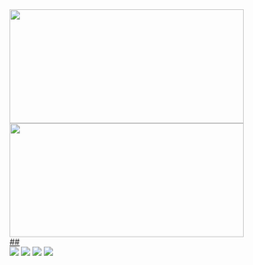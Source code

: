  <div>
  <a href="https://github.com/leosmsilvx">
  <img width="410em" height="200em" src="https://github-readme-stats.vercel.app/api?username=leosmsilvx&show_icons=true&theme=highcontrast&include_all_commits=true&count_private=true"/>
  <img width="410em" height="200em" src="https://github-readme-stats.vercel.app/api/top-langs/?username=leosmsilvx&layout=compact&langs_count=7&theme=highcontrast"/>
 </div> 
  ## 
<div> 
<a href="https://leosmsilvx.github.io/"><img src="https://img.shields.io/badge/Portfolio-272727?style=for-the-badge&logo=github&logoColor=white"/></a>
    <a href="https://www.instagram.com/leosmsilvx/" target="_blank"><img src="https://img.shields.io/badge/-Instagram-%23E4405F?style=for-the-badge&logo=instagram&logoColor=white" target="_blank"></a>
  <a href = "mailto:leosmsilvx@gmail.com"><img src="https://img.shields.io/badge/-Gmail-%23333?style=for-the-badge&logo=gmail&logoColor=white" target="_blank"></a>
  <a href="https://www.linkedin.com/in/leonardo-silva-75aa95211/" target="_blank"><img src="https://img.shields.io/badge/-LinkedIn-%230077B5?style=for-the-badge&logo=linkedin&logoColor=white" target="_blank"></a> 
</div>
